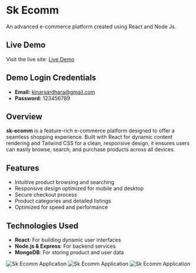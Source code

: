 # Sk Ecomm

An advanced e-commerce platform created using React and Node Js.

## Live Demo
Visit the live site: [Live Demo](https://sk-ecomm.netlify.app)

## Demo Login Credentials
- **Email:** kinarsardhara@gmail.com
- **Password:** 123456789

## Overview
**sk-ecomm** is a feature-rich e-commerce platform designed to offer a seamless shopping experience. Built with React for dynamic content rendering and Tailwind CSS for a clean, responsive design, it ensures users can easily browse, search, and purchase products across all devices.

## Features
- Intuitive product browsing and searching
- Responsive design optimized for mobile and desktop
- Secure checkout process
- Product categories and detailed listings
- Optimized for speed and performance

## Technologies Used
- **React**: For building dynamic user interfaces
- **Node.js & Express**: For backend services 
- **MongoDB**: For storing product and user data

![Sk Ecomm Application](https://res.cloudinary.com/dnhf2dbis/image/upload/v1729007658/Screenshot_2024-10-16_212234_df3mg9.png)
![Sk Ecomm Application](https://res.cloudinary.com/dnhf2dbis/image/upload/v1729529305/Screenshot_2024-10-22_221703_oloold.png)
![Sk Ecomm Application](https://res.cloudinary.com/dnhf2dbis/image/upload/v1729529305/Screenshot_2024-10-22_221834_jfeu3e.png)
